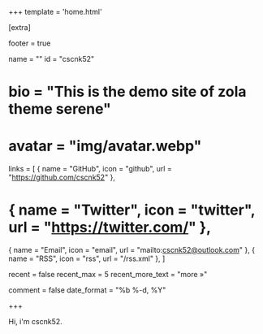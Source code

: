 +++
template = 'home.html'

[extra]

footer = true

name = ""
id = "cscnk52"
# bio = "This is the demo site of zola theme serene"
# avatar = "img/avatar.webp"
links = [
  { name = "GitHub", icon = "github", url = "https://github.com/cscnk52" },
  # { name = "Twitter", icon = "twitter", url = "https://twitter.com/<your-username>" },
  { name = "Email", icon = "email", url = "mailto:cscnk52@outlook.com" },
  { name = "RSS", icon = "rss", url = "/rss.xml" },
]

recent = false
recent_max = 5
recent_more_text = "more »"

comment = false
date_format = "%b %-d, %Y"

+++

Hi, i'm cscnk52.
